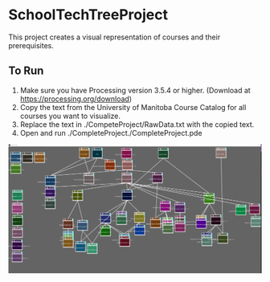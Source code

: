 # SchoolTechTreeProject
This project creates a visual representation of courses and their prerequisites.

## To Run
1. Make sure you have Processing version 3.5.4 or higher. (Download at https://processing.org/download)
2. Copy the text from the University of Manitoba Course Catalog for all courses you want to visualize.
3. Replace the text in ./CompeteProject/RawData.txt with the copied text.
4. Open and run ./CompleteProject./CompleteProject.pde 

![Example output](./assets/example.png)
